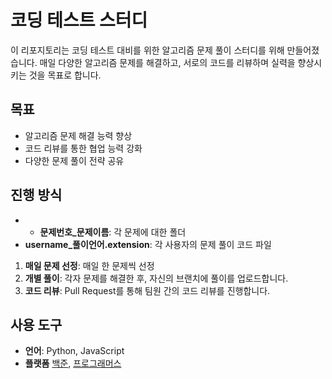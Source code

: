 # 코딩 테스트 스터디

이 리포지토리는 코딩 테스트 대비를 위한 알고리즘 문제 풀이 스터디를 위해 만들어졌습니다. 매일 다양한 알고리즘 문제를 해결하고, 서로의 코드를 리뷰하며 실력을 향상시키는 것을 목표로 합니다.

## 목표

- 알고리즘 문제 해결 능력 향상
- 코드 리뷰를 통한 협업 능력 강화
- 다양한 문제 풀이 전략 공유

## 진행 방식

- - **문제번호_문제이름**: 각 문제에 대한 폴더
- **username_풀이언어.extension**: 각 사용자의 문제 풀이 코드 파일

1. **매일 문제 선정**: 매일 한 문제씩 선정
2. **개별 풀이**: 각자 문제를 해결한 후, 자신의 브랜치에 풀이를 업로드합니다.
3. **코드 리뷰**: Pull Request를 통해 팀원 간의 코드 리뷰를 진행합니다.

## 사용 도구

- **언어**: Python, JavaScript
- **플랫폼** [백준](https://www.acmicpc.net), [프로그래머스](https://programmers.co.kr)



